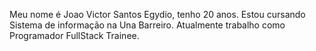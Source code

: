 Meu nome é Joao Victor Santos Egydio, tenho 20 anos. 
Estou cursando Sistema de informação na Una Barreiro.
Atualmente trabalho como Programador FullStack Trainee.

<!---
Egydiio/Egydiio is a ✨ special ✨ repository because its `README.md` (this file) appears on your GitHub profile.
You can click the Preview link to take a look at your changes.
--->
